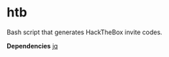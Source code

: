 # htb
Bash script that generates HackTheBox invite codes.

**Dependencies**
[jq](https://github.com/stedolan/jq)
